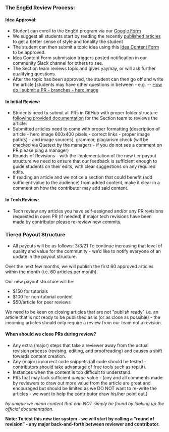 ### The EngEd Review Process:
#### Idea Approval:
- Student can enroll to the EngEd program via our [Google Form](https://docs.google.com/forms/d/e/1FAIpQLSfTbj3kqvEJEb5RLjqJurfbHa8ckzQx0CjRzaizblue9ZOK5A/viewform?usp=sf_link)
- We suggest all students start by reading the recently [published articles](/engineering-education/) to get a better sense of style and tonality the student
- The student can then submit a topic idea using this [Idea Content Form](https://github.com/section-io/engineering-education/issues/new?assignees=&labels=topic+suggestion&template=enged-content-idea-suggestion.md&title=) to be approved.
- Idea Content Form submission triggers posted notification in our community Slack channel for others to see.
- The Section team reviews topic and gives yay/nay, or will ask further qualifying questions.
- After the topic has been approved, the student can then go off and write the article [students may have other questions in between - e.g. -- [How do I submit a PR - branches - hero image](/engineering-education/blob/master/CONTRIBUTING.md)

#### In Initial Review:
- Students need to submit all PRs in GitHub with proper folder structure [following provided documentation](/engineering-education/blob/master/UPLOAD_INSTRUCTIONS.md) for the Section team to reviews the article:
- Submitted articles need to come with proper formatting (description of article - hero image 600x400 pixels - correct links - proper image path(s) - and image sources], grammar, plagiarism check (will be checked via Quetext by the managers - if you do not see a comment on PR please ping a manager)
- Rounds of Revisions - with the implementation of the new tier payout structure we need to ensure that our feedback is sufficient enough to guide students on their edits, with clear suggestions on any required edits.
- If reading an article and we notice a section that could benefit (add sufficient value to the audience) from added content, make it clear in a comment on how the contributor may add said content.

#### In Tech Review:
- Tech review any articles you have self-assigned and/or any PR revisions requested in open PR (if needed) if major tech revisions have been made by contributor please re-review new commits.

### Tiered Payout Structure
- All payouts will be as follows:
3/3/21
To continue increasing that level of quality and value for the community - we’d like to notify everyone of an update in the payout structure. 

Over the next few months, we will publish the first 60 approved articles within the month (i.e. 60 articles per month).

Our new payout structure will be:

- $150 for tutorials
- $100 for non-tutorial content
- $50/article for peer reviews

We need to be keen on closing articles that are not "publish ready" i.e. an article that is not ready to be published as is (or as close as possible) - the incoming articles should only require a review from our team not a revision.

#### When should we close PRs during review?
- Any extra (major) steps that take a reviewer away from the actual revision process (revising, editing, and proofreading) and causes a shift towards content creation.
- Any (major) incorrect code snippets (all code should be tested - contributors should take advantage of free tools such as repl.it).
- Instances when the content is too difficult to understand.
- PRs that may lack sufficient *unique* value - (any and all comments made by reviewers to draw out more value from the article are great and encouraged but should be limited as we DO NOT want to re-write the articles - we want to help the contributor draw his/her point out.)

*by unique we mean content that can NOT simply be found by looking up the official documentation.*

**Note: To test this new tier system - we will start by calling a “round of revision” - any major back-and-forth between reviewer and contributor.**
